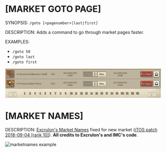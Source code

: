 # [MARKET GOTO PAGE]

SYNOPSIS: ``/goto [<pagenumber>|last|first]``
          
DESCRIPTION: Adds a command to go through market pages faster.

EXAMPLES: 
- ``/goto 50``
- ``/goto last``
- ``/goto first``
          
![mktgoto example](https://github.com/Nanaumi/tosaddon/raw/master/images/mktgoto.gif "Market Goto Page example")

# [MARKET NAMES]

DESCRIPTION: [Excrulon's Market Names](https://github.com/Excrulon/Tree-of-Savior-Addons/) fixed for new market ([iTOS patch 2018-09-04 [rank 10]](https://treeofsavior.com/page/news/view.php?n=1471)). **All credits to Excrulon's and IMC's code**.

![marketnames example](https://github.com/Nanaumi/tosaddon/raw/master/images/marketnames.gif "Market Names example")
